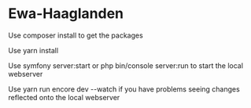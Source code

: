 # Ewa-Haaglanden

Use composer install to get the packages

Use yarn install


Use symfony server:start or php bin/console server:run to start the local webserver

Use yarn run encore dev --watch if you have problems seeing changes reflected onto the local webserver

 
